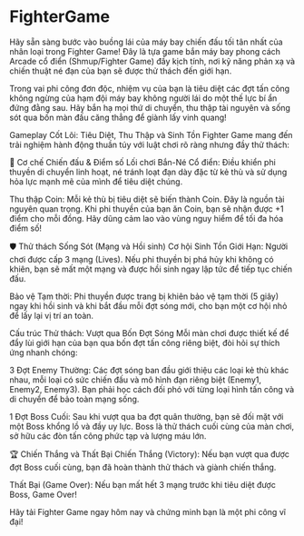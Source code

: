 # FighterGame
Hãy sẵn sàng bước vào buồng lái của máy bay chiến đấu tối tân nhất của nhân loại trong Fighter Game! Đây là tựa game bắn máy bay phong cách Arcade cổ điển (Shmup/Fighter Game) đầy kịch tính, nơi kỹ năng phản xạ và chiến thuật né đạn của bạn sẽ được thử thách đến giới hạn.

Trong vai phi công đơn độc, nhiệm vụ của bạn là tiêu diệt các đợt tấn công không ngừng của hạm đội máy bay không người lái do một thế lực bí ẩn đứng đằng sau. Hãy bắn hạ mọi thứ di chuyển, thu thập tài nguyên và sống sót qua bốn màn đấu căng thẳng để giành lấy vinh quang!

Gameplay Cốt Lõi: Tiêu Diệt, Thu Thập và Sinh Tồn
Fighter Game mang đến trải nghiệm hành động thuần túy với luật chơi rõ ràng nhưng đầy thử thách:

🚀 Cơ chế Chiến đấu & Điểm số
Lối chơi Bắn-Né Cổ điển: Điều khiển phi thuyền di chuyển linh hoạt, né tránh loạt đạn dày đặc từ kẻ thù và sử dụng hỏa lực mạnh mẽ của mình để tiêu diệt chúng.

Thu thập Coin: Mỗi kẻ thù bị tiêu diệt sẽ biến thành Coin. Đây là nguồn tài nguyên quan trọng. Khi phi thuyền của bạn ăn Coin, bạn sẽ nhận được +1 điểm cho mỗi đồng. Hãy dũng cảm lao vào vùng nguy hiểm để tối đa hóa điểm số!

🛡️ Thử thách Sống Sót (Mạng và Hồi sinh)
Cơ hội Sinh Tồn Giới Hạn: Người chơi được cấp 3 mạng (Lives). Nếu phi thuyền bị phá hủy khi không có khiên, bạn sẽ mất một mạng và được hồi sinh ngay lập tức để tiếp tục chiến đấu.

Bảo vệ Tạm thời: Phi thuyền được trang bị khiên bảo vệ tạm thời (5 giây) ngay khi hồi sinh và khi bắt đầu mỗi đợt sóng mới, cho bạn một cơ hội nhỏ để lấy lại vị trí an toàn.

Cấu trúc Thử thách: Vượt qua Bốn Đợt Sóng
Mỗi màn chơi được thiết kế để đẩy lùi giới hạn của bạn qua bốn đợt tấn công riêng biệt, đòi hỏi sự thích ứng nhanh chóng:

3 Đợt Enemy Thường: Các đợt sóng ban đầu giới thiệu các loại kẻ thù khác nhau, mỗi loại có sức chiến đấu và mô hình đạn riêng biệt (Enemy1, Enemy2, Enemy3). Bạn phải học cách đối phó với từng loại hình tấn công và di chuyển để bảo toàn mạng sống.

1 Đợt Boss Cuối: Sau khi vượt qua ba đợt quân thường, bạn sẽ đối mặt với một Boss khổng lồ và đầy uy lực. Boss là thử thách cuối cùng của màn chơi, sở hữu các đòn tấn công phức tạp và lượng máu lớn.

🏆 Chiến Thắng và Thất Bại
Chiến Thắng (Victory): Nếu bạn vượt qua được đợt Boss cuối cùng, bạn đã hoàn thành thử thách và giành chiến thắng.

Thất Bại (Game Over): Nếu bạn mất hết 3 mạng trước khi tiêu diệt được Boss, Game Over!

Hãy tải Fighter Game ngay hôm nay và chứng minh bạn là một phi công vĩ đại!
